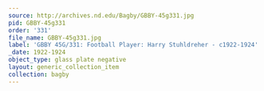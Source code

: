 ```yaml
---
source: http://archives.nd.edu/Bagby/GBBY-45g331.jpg
pid: GBBY-45g331
order: '331'
file_name: GBBY-45g331.jpg
label: 'GBBY 45G/331: Football Player: Harry Stuhldreher - c1922-1924'
_date: 1922-1924
object_type: glass plate negative
layout: generic_collection_item
collection: bagby
---
```

